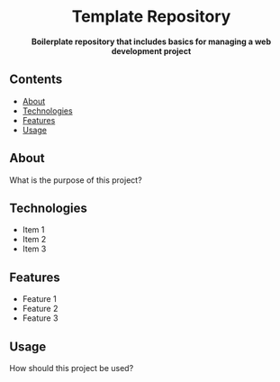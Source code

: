 <h1 align="center">Template Repository</h1>

<p align="center"><b>Boilerplate repository that includes basics for managing a web development project</b></p>

## Contents

- [About](#about)
- [Technologies](#technologies)
- [Features](#features)
- [Usage](#usage)


## About

What is the purpose of this project? 

## Technologies

- Item 1
- Item 2
- Item 3

## Features

- Feature 1
- Feature 2
- Feature 3

## Usage

How should this project be used? 
